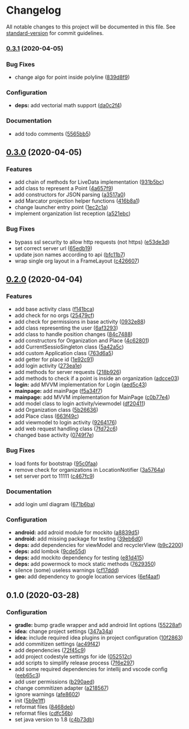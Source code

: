 # Changelog

All notable changes to this project will be documented in this file. See [standard-version](https://github.com/conventional-changelog/standard-version) for commit guidelines.

### [0.3.1](https://github.com/GruppOne/stalker-mobile-app/compare/v0.3.0...v0.3.1) (2020-04-05)


### Bug Fixes

* change algo for point inside polyline ([839d8f9](https://github.com/GruppOne/stalker-mobile-app/commit/839d8f9e0f0c80add6e89e7ee0711cc12230761b))


### Configuration

* **deps:** add vectorial math support ([da0c2f4](https://github.com/GruppOne/stalker-mobile-app/commit/da0c2f49e379d4ca683f9ed3f5afd7a9e8ab6f80))


### Documentation

* add todo comments ([5565bb5](https://github.com/GruppOne/stalker-mobile-app/commit/5565bb5ec407aa1e59007cb6a6589a42af37c75f))

## [0.3.0](https://github.com/GruppOne/stalker-mobile-app/compare/v0.2.0...v0.3.0) (2020-04-05)


### Features

* add chain of methods for LiveData implementation ([931b5bc](https://github.com/GruppOne/stalker-mobile-app/commit/931b5bcaa3bedcca841e9401b08e46ebdc6b6af5))
* add class to represent a Point ([4a657f9](https://github.com/GruppOne/stalker-mobile-app/commit/4a657f98186533904fc6d4e84eb127fbc9f06c3f))
* add constructors for JSON parsing ([a3517a0](https://github.com/GruppOne/stalker-mobile-app/commit/a3517a01163530fb178ae6956d8349a87453bcf6))
* add Marcator projection helper functions ([416b8a1](https://github.com/GruppOne/stalker-mobile-app/commit/416b8a1e017cf2ab9b58c614b3f033dd753920d7))
* change launcher entry point ([1ec2c1a](https://github.com/GruppOne/stalker-mobile-app/commit/1ec2c1a51948eda50b9f7376915e5f7f9f20e839))
* implement organization list reception ([a521ebc](https://github.com/GruppOne/stalker-mobile-app/commit/a521ebcffb08efafb58584ee3b47e2e749822955))


### Bug Fixes

* bypass ssl security to allow http requests (not https) ([e53de3d](https://github.com/GruppOne/stalker-mobile-app/commit/e53de3dc569422e956bd7a9af637b8bb40b6086a))
* set correct server url ([65edb19](https://github.com/GruppOne/stalker-mobile-app/commit/65edb19258073cbe1da6b38c1b1f83c80d7f6dec))
* update json names according to api ([bfc11b7](https://github.com/GruppOne/stalker-mobile-app/commit/bfc11b70a551edf94ec07c397d8353ceb8c71546))
* wrap single org layout in a FrameLayout ([c426607](https://github.com/GruppOne/stalker-mobile-app/commit/c42660747bb8159e036fda1b88194d9cd17a04ec))

## [0.2.0](https://github.com/GruppOne/stalker-mobile-app/compare/v0.1.0...v0.2.0) (2020-04-04)


### Features

* add base activity class ([f141bca](https://github.com/GruppOne/stalker-mobile-app/commit/f141bca04ed83a3961b0254b88b0e8069abb069d))
* add check for no orgs ([25479cf](https://github.com/GruppOne/stalker-mobile-app/commit/25479cf673dcec24ce3cacf32f48871bd6643071))
* add check for permissions in base activity ([0932e88](https://github.com/GruppOne/stalker-mobile-app/commit/0932e88b72b567e50ed3fe6e1d60e67b9df73d5e))
* add class representing the user ([6af3293](https://github.com/GruppOne/stalker-mobile-app/commit/6af329358790f0f1c52562a57833599117235150))
* add class to handle position changes ([84c7488](https://github.com/GruppOne/stalker-mobile-app/commit/84c74885ab1e4ec49323d943450e5cf9083e6679))
* add constructors for Organization and Place ([4c62801](https://github.com/GruppOne/stalker-mobile-app/commit/4c628018f71e1e3eb3e3ab710458bcc20918c31b))
* add CurrentSessioSingleton class ([5a42a5c](https://github.com/GruppOne/stalker-mobile-app/commit/5a42a5cb166c98b4abd620ee01f2345dc7e24a49))
* add custom Application class ([763d6a5](https://github.com/GruppOne/stalker-mobile-app/commit/763d6a5ffa50f8279291a274ad30834cb077528f))
* add getter for place id ([1e92c91](https://github.com/GruppOne/stalker-mobile-app/commit/1e92c910d3df2a8f327d5162e49152f585f75d72))
* add login activity ([273ea1e](https://github.com/GruppOne/stalker-mobile-app/commit/273ea1e04d2c3d6d7fb249274380df92d6b926f6))
* add methods for server requests ([218b926](https://github.com/GruppOne/stalker-mobile-app/commit/218b926fd0c19628fad0df1aa657fdd50a959531))
* add methods to check if a point is inside an organization ([adcce03](https://github.com/GruppOne/stalker-mobile-app/commit/adcce038e65cef15ab2fbee46b94c36864af44ac))
* **login:** add MVVM implementation for Login ([aed5c43](https://github.com/GruppOne/stalker-mobile-app/commit/aed5c430b6765948a265f18cf836f818cb6c1141))
* **mainpage:** add mainPage ([f5a34f7](https://github.com/GruppOne/stalker-mobile-app/commit/f5a34f78694730433b937ece31c4e062e93af24e))
* **mainpage:** add MVVM implementation for MainPage ([c0b77e4](https://github.com/GruppOne/stalker-mobile-app/commit/c0b77e4492d92aea4c944b0971fc8f3531b71557))
* add model class to login activity/viewmodel ([df20411](https://github.com/GruppOne/stalker-mobile-app/commit/df2041122f26ad557f735595c909eb8fb3ebdd68))
* add Organization class ([5b26636](https://github.com/GruppOne/stalker-mobile-app/commit/5b26636851fd70abed806e677b2406e544670691))
* add Place class ([663f49c](https://github.com/GruppOne/stalker-mobile-app/commit/663f49c5394fb4e4ae63598ee1e7dd9d2741a86b))
* add viewmodel to login activity ([9264176](https://github.com/GruppOne/stalker-mobile-app/commit/9264176242594189ba191d8f0e19988cfe2f6af3))
* add web request handling class ([7fd72c6](https://github.com/GruppOne/stalker-mobile-app/commit/7fd72c620bb8315a34e823d8bfcbdf8044191578))
* changed base activity ([0749f7e](https://github.com/GruppOne/stalker-mobile-app/commit/0749f7e193c8b76a24cb69346b065b946ab6fd04))


### Bug Fixes

* load fonts for bootstrap ([95c0faa](https://github.com/GruppOne/stalker-mobile-app/commit/95c0faa2398bc8bc32494c86d5ec4a4343c46db6))
* remove check for organizations in LocationNotifier ([3a5764a](https://github.com/GruppOne/stalker-mobile-app/commit/3a5764a6e4c4594031712251faefc59d68de05a1))
* set server port to 11111 ([c467fc9](https://github.com/GruppOne/stalker-mobile-app/commit/c467fc9eb226b755e7be258d22b630034ac9d6c0))


### Documentation

* add login uml diagram ([671b6ba](https://github.com/GruppOne/stalker-mobile-app/commit/671b6ba82bab21d8266ce50b2ef3f268325d7298))


### Configuration

* **android:** add adroid module for mockito ([a8839d5](https://github.com/GruppOne/stalker-mobile-app/commit/a8839d57b89ae16bb24501d60d292f6c05babd40))
* **android:** add missing package for testing ([39eb6d0](https://github.com/GruppOne/stalker-mobile-app/commit/39eb6d0d97335c7bf0209d9f94d34238fcd8da88))
* **deps:** add dependencies for viewModel and recyclerView ([b9c2200](https://github.com/GruppOne/stalker-mobile-app/commit/b9c2200437e813783cbe8a8773b77b35ab9fc57c))
* **deps:** add lombok ([9cde55d](https://github.com/GruppOne/stalker-mobile-app/commit/9cde55d7cc9bf2124fddd36bced8e550a0e31d17))
* **deps:** add mockito dependency for testing ([e81d415](https://github.com/GruppOne/stalker-mobile-app/commit/e81d415e0ea734947633dc975eefcd1914ec333f))
* **deps:** add powermock to mock static methods ([7629350](https://github.com/GruppOne/stalker-mobile-app/commit/7629350d02843df0105169a6f1a668074161d183))
* silence (some) useless warnings ([cf17ddd](https://github.com/GruppOne/stalker-mobile-app/commit/cf17dddd4d989703343506ba73c541b2f264a6f5))
* **geo:** add dependency to google location services ([6ef4aaf](https://github.com/GruppOne/stalker-mobile-app/commit/6ef4aaf795cb63c310a32359a90ac2a46d34723f))

## 0.1.0 (2020-03-28)


### Configuration

* **gradle:** bump gradle wrapper and add android lint options ([55228af](https://github.com/GruppOne/stalker-mobile-app/commit/55228af22edbce261c29063e7bcc202299532452))
* **idea:** change project settings ([347a34a](https://github.com/GruppOne/stalker-mobile-app/commit/347a34aa1a75bba2052c059b5bfe1ffb60368cd6))
* **idea:** include required idea plugins in project configuration ([10f2863](https://github.com/GruppOne/stalker-mobile-app/commit/10f28637b3a6514b7b97e79c457864dbfd02b3c4))
* add commitizen settings ([ac49f42](https://github.com/GruppOne/stalker-mobile-app/commit/ac49f425f542143dfceb97da68f3291f1cf6c69c))
* add dependencies ([72f45c9](https://github.com/GruppOne/stalker-mobile-app/commit/72f45c9014cb1ae20ff7af059021fac7497cb650))
* add project codestyle settings for ide ([052512c](https://github.com/GruppOne/stalker-mobile-app/commit/052512cf6126b297e75b23c25057fb6690c6bf9c))
* add scripts to simplify release process ([7f6e297](https://github.com/GruppOne/stalker-mobile-app/commit/7f6e297a1b64616e6a0095e81fb78698c0a4737c))
* add some required dependencies for intellij and vscode config ([eeb65c3](https://github.com/GruppOne/stalker-mobile-app/commit/eeb65c32c5832f9fa2c54f7e536f61a8653284ea))
* add user permissions ([b290aed](https://github.com/GruppOne/stalker-mobile-app/commit/b290aed511529614f80ec62956f7b444b3c2bff6))
* change commitizen adapter ([a218567](https://github.com/GruppOne/stalker-mobile-app/commit/a21856781770e270f8851a709f0ead7790b63750))
* ignore warnings ([afe8602](https://github.com/GruppOne/stalker-mobile-app/commit/afe8602eb5074b97649eb02422ebb8ece21687c3))
* init ([5b9e1ff](https://github.com/GruppOne/stalker-mobile-app/commit/5b9e1ff55bb5df3551fb35adb757461252796343))
* reformat files ([8468deb](https://github.com/GruppOne/stalker-mobile-app/commit/8468deb0fb3feea1d80c1d114fc37bd2cc6b1c1e))
* reformat files ([cdfc56b](https://github.com/GruppOne/stalker-mobile-app/commit/cdfc56ba0c05e86dafc284f97a4bacd7249ab203))
* set java version to 1.8 ([c4b73db](https://github.com/GruppOne/stalker-mobile-app/commit/c4b73db4e92724fded5c5d3951eb24979f6ef551))

